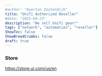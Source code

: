 ```yaml
---
#author: "Ayerton Zoutendijk"
title: "Unifi Authorized Reseller"
#date: "2025-04-23"
description: "We sell Unifi gear!"
tags: ["network", "automation", "reseller"]
ShowToc: false
ShowBreadCrumbs: false
draft: true
---
```


### Store

https://store.ui.com/us/en
